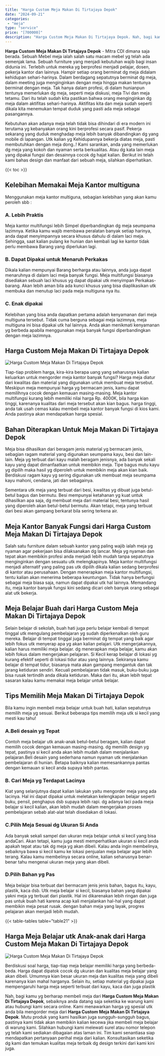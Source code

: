 ```yaml
---
title: "Harga Custom Meja Makan Di Tirtajaya Depok"
date: "2024-09-21"
categories:
 - "meja"
type: "service"
price: "[700000]"
description: "Harga Custom Meja Makan Di Tirtajaya Depok. Nah, bagi kamu yg berharap membeli meja dari **Harga Custom Meja Makan Di Tirtajaya Depok**, sebaiknya anda datan..."
---
```


**Harga Custom Meja Makan Di Tirtajaya Depok** - Mitra CDI dimana saja berada. Sebuah Mebel meja ialah salah satu macam mebel yg telah ada semenjak lama. Sebuah furniture yang menjadi kebutuhan wajib bagi insan didunia ini. Terlebih untuk mereka yg berprofesi menjadi pelajar, dosen, pekerja kantor dan lainnya. Hampir setiap orang berminat dg meja didalam kehidupan sehari-harinya. Dalam berdagang sepatutnya berminat dg meja, dalam meeting juga menginginkan dengan meja hingga makan tentunya berminat dengan meja. Tak hanya dalam profesi, di dalam hunianpun tentunya memerlukan dg meja, seperti meja diskusi, meja Tivi dan meja tetamu. Dari itu telah sudah kita pastikan bahwa orang menginginkan dg meja dalam aktifitas sehari-harinya. Aktifitas kita dan meja sudah seperti dikala kita menemukan tempat duduk yang pasti ada meja sebagai pasangannya.

Kebutuhan akan adanya meja telah tidak bisa dihindari di era modern ini terutama yg kebanyakan orang kini berprofesi secara pasif. Pekerja sekarang yang duduk menghadap meja lebih banyak dibandingkan dg yang mobile di lapangan. Utk kalian yg Kehidupannya bekerja diatas meja, pasti membutuhkan dengan meja dong..! Kami sarankan, anda yang memerlukan dg meja yang kokoh dan nyaman serta berkualitas. Atau dg kata lain meja yang dipakai fungsi dan desainnya cocok dg hajat kalian. Berikut ini telah kami bahas design dan manfaat dari sebuah meja, silahkan diperhatikan.

{{< toc >}}

## Kelebihan Memakai Meja Kantor multiguna

Menggunakan meja kantor multiguna, sebagian kelebihan yang akan kamu peroleh sbb :

### A. Lebih Praktis

Meja kantor multifungsi lebih Simpel diperbandingkan dg meja seumpama lazimnya. Ketika kamu wajib membawa peralatan banyak setiap harinya, anda dapat menyimpannya secara khusus dahulu di dalam laci meja. Sehingga, saat kalian pulang ke hunian dan kembali lagi ke kantor tidak perlu membawa Barang yang diperlukan lagi.

### B. Dapat Dipakai untuk Menaruh Perkakas

Dikala kalian mempunyai Barang berharga atau lainnya, anda juga dapat menaruhnya di dalam laci meja banyak fungsi. Meja multifungsi biasanya disediakan sebuah laci khusus yg dapat dipakai utk menyimpan Perkakas-barang. Akan lebih aman bila ada kunci khusus yang bisa diaplikasikan utk membuka dan menutup laci pada meja multiguna nya itu.

### C. Enak dipakai

Kelebihan yang bisa anda dapatkan pertama adalah kenyamanan dari meja multiguna tersebut. Tidak cuma berguna sebagai meja lazimnya, meja multiguna ini bisa dipakai utk hal lainnya. Anda akan menikmati kenyamanan yg berbeda apabila menggunakan meja banyak fungsi diperbandingkan dengan meja lazimnya.

## Harga Custom Meja Makan Di Tirtajaya Depok

![Harga Custom Meja Makan Di Tirtajaya Depok](/images/meja/meja-dewasa-006.jpg)

Tiap-tiap problem harga, kira-kira berapa uang yang seharusnya kalian keluarkan untuk mengorder meja kantor banyak fungsi? Harga meja diatur dari kwalitas dan material yang digunakan untuk membuat meja tersebut. Meskipun meja mempunyai harga yg bermacam jenis, kamu dapat memilihnya cocok dengan kemauan masing-masing. Meja kantor multifungsi kurang lebih memiliki nilai harga Rp. 4000K, bila harga kian tinggi, karenanya kualitas dari meja tersebut akan kian bagus. harga tinggi, anda tak usah cemas kalau membeli meja kantor banyak fungsi di kios kami. Anda pastinya akan mendapatkan harga spesial.

## Bahan Diterapkan Untuk Meja Makan Di Tirtajaya Depok

Meja bisa dihasilkan dari beragam jenis material yg bermacam jenis, sebagian ragam material yang digunakan seumpama kayu, besi dan lain-lain. Meja yg terbuat dari kayu malah beragam jenisnya, ada banyak sekali kayu yang dapat dimanfaatkan untuk membikin meja. Tipe bagus mutu kayu yg dipilih maka hasil yg diperoleh untuk membikin meja akan kian baik. Berdiskusi ragam kayu yg sering digunakan utk membuat meja seumpama kayu mahoni, cendana, jati dan sebagainya.

Sementara utk meja yang terbuat dari besi, kwalitas yg dibuat juga betul-betul bagus dan bermutu. Besi mempunyai ketahanan yg kuat untuk dihasilkan apa saja, dg membuat meja dari material besi, tentunya hasil yang diperoleh akan betul-betul bermutu. Akan tetapi, meja yang terbuat dari besi akan gampang berkarat bila sering terkena air.

## Meja Kantor Banyak Fungsi dari Harga Custom Meja Makan Di Tirtajaya Depok

Salah satu furniture dalam sebuah kantor yang paling wajib ialah meja yg nyaman agar pekerjaan bisa dilaksanakan dg lancar. Meja yg nyaman dan tepat akan membikin profesi anda menjadi lebih mudah tanpa sepatutnya menginginkan dengan sesuatu utk melengkapinya. Meja kantor multifungsi menjadi alternatif yang paling pas utk dipilih dikala kalian sedang berprofesi di kantor atau perusahaan. Dengan menerapkan meja kantor multifungsi, tentu kalian akan menerima beberapa keuntungan. Tidak hanya berfungsi sebagai meja biasa saja, namun dapat dipakai utk hal lainnya. Memandang itu, meja kantor banyak fungsi kini sedang dicari oleh banyak orang sebagai alat utk bekerja.

## Meja Belajar Buah dari Harga Custom Meja Makan Di Tirtajaya Depok

Selain belajar di sekolah, buah hati juga perlu belajar kembali di tempat tinggal utk mengulang pembelajaran yg sudah diperkenalkan oleh guru mereka. Belajar di tempat tinggal juga berminat dg tempat yang baik agar lebih fokus utk menyerap apa yg akan kalian pelajari. Utk mengerjakannya, kalian harus memiliki meja belajar. dg menerapkan meja belajar, kamu akan lebih fokus dalam mengerjakan pelajaran. Si Kecil kerap belajar di lokasi yg kurang efektif seperti di lokasi tidur atau yang lainnya. Sekiranya kamu belajar di tempat tidur, biasanya mata akan gampang mengantuk dan tak jarang ketiduran sendiri. Kecuali pembelajaran tidak masuk, buku-buku juga bisa rusak tertindih anda dikala ketiduran. Maka dari itu, akan lebih tepat sasaran kalau kamu memakai meja belajar untuk belajar.

## Tips Memilih Meja Makan Di Tirtajaya Depok

Bila kamu ingin membeli meja belajar untuk buah hati, kalian sepatutnya memilih meja yg sesuai. Berikut beberapa tips memilih meja utk si kecil yang mesti kau tahu!

### A.Beli desain yg Tepat

Contoh meja belajar utk anak-anak betul-betul beragam, kalian dapat memilih cocok dengan kemauan masing-masing. dg memilih design yg tepat, pastinya si kecil anda akan lebih mudah dalam menjalankan pelajaran.Beli desain yang sederhana namun nyaman utk menjalankan pembelajaran di hunian. Betapa baiknya kalian memesankannya pantas dengan kemauan si kecil anda supaya lebih pantas.

### B. Cari Meja yg Terdapat Lacinya

Kiat yang selanjutnya dapat kalian lakukan yaitu mengorder meja yang ada lacinya. Hal ini dapat dipakai untuk meletakan kelengkapan belajar seperti buku, pensil, penghapus dsb supaya lebih rapi. dg adanya laci pada meja belajar si kecil kalian, akan lebih mudah dalam mengerjakan proses pembelajaran sebab alat-alat telah disediakan di lokasi.

### C.Pilih Meja Sesuai dg Ukuran Si Anda

Ada banyak sekali sampel dan ukuran meja belajar untuk si kecil yang bisa andaCari. Akan tetapi, kamu juga mesti memperhatikan ukuran si kecil anda apakah tepat atau tak dg meja yg akan dibeli. Kalau anda ingin membelinya, sebaiknya bawa si kecil kamu ke lokasi penjualan meja belajar agar lebih terang. Kalau kamu membelinya secara online, kalian seharusnya benar-benar tahu mengenai ukuran meja yang akan dibeli.

### D.Pilih Bahan yg Pas

Meja belajar bisa terbuat dari bermacam jenis jenis bahan, bagus itu, kayu, plastik, kaca dsb. Utk meja belajar si kecil, biasanya bahan yang dipakai yakni meja yg terbuat dari plastik. Hal ini dikarenakan lebih ringan dan juga pas untuk buah hati karena acap kali menjalankan hal-hal yang dapat membikin meja pesat rusak. dengan bahan meja yang layak, progres pelajaran akan menjadi lebih mudah.

{{< table-tables table="table21" >}}

## Harga Meja Belajar utk Anak-anak dari Harga Custom Meja Makan Di Tirtajaya Depok

![Harga Custom Meja Makan Di Tirtajaya Depok](/images/meja/meja-anak-003.jpg)

Berdiskusi soal harga, tiap-tiap meja belajar memiliki harga yang berbeda-beda. Harga dapat dipatok cocok dg ukuran dan kualitas meja belajar yang akan dibeli. Umumnya kian besar ukuran meja dan kualitas meja yang dibeli karenanya kian mahal harganya. Selain itu, setiap material yg dipakai juga mempengaruhi harga meja seperti terbuat dari kayu, kaca dan juga plastik

Nah, bagi kamu yg berharap membeli meja dari **Harga Custom Meja Makan Di Tirtajaya Depok**, sebaiknya anda datang saja seketika ke warung kami atau hubungi kami secara online. Kami menawarkan harga yg spesial utk anda bila mengorder meja dari **Harga Custom Meja Makan Di Tirtajaya Depok**. Mutu produk yang kami hasilkan juga sungguh-sungguh bagus, pastinya kami tidak akan membikin kalian kecewa jika membeli meja belajar di warung kami. Silahkan hubungi kami melewati surel atau nomor telepon yg telah kami sediakan dibagaian atas laman ini. Tim kami senantiasa siap mendapatkan pertanyaan perihal meja dari kalian. Konsultasikan seketika dg kami dan temukan kualitas meja terbaik dg design terkini dari kami kini juga.
